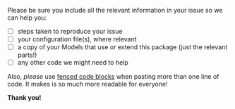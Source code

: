 Please be sure you include all the relevant information in your issue so we can help you:

- [ ] steps taken to reproduce your issue
- [ ] your configuration file(s), where relevant
- [ ] a copy of your Models that use or extend this package (just the relevant parts!)
- [ ] any other code we might need to help

Also, *please* use [fenced code blocks](https://help.github.com/articles/creating-and-highlighting-code-blocks/)
when pasting more than one line of code.  It makes is so much more readable for everyone!

**Thank you!**
